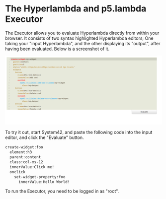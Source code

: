 The Hyperlambda and p5.lambda Executor
========

The Executor allows you to evaluate Hyperlambda directly from within your browser. It consists of two
syntax highlighted Hyperlambda editors; One taking your "input Hyperlambda", and the other displaying its "output", after
having been evaluated. Below is a screenshot of it.

![alt screenshot](screenshot.png)

To try it out, start System42, and paste the following code into the input editor, and click the "Evaluate" button.

```
create-widget:foo
  element:h3
  parent:content
  class:col-xs-12
  innerValue:Click me!
  onclick
    set-widget-property:foo
      innerValue:Hello World!
```

To run the Executor, you need to be logged in as "root".



